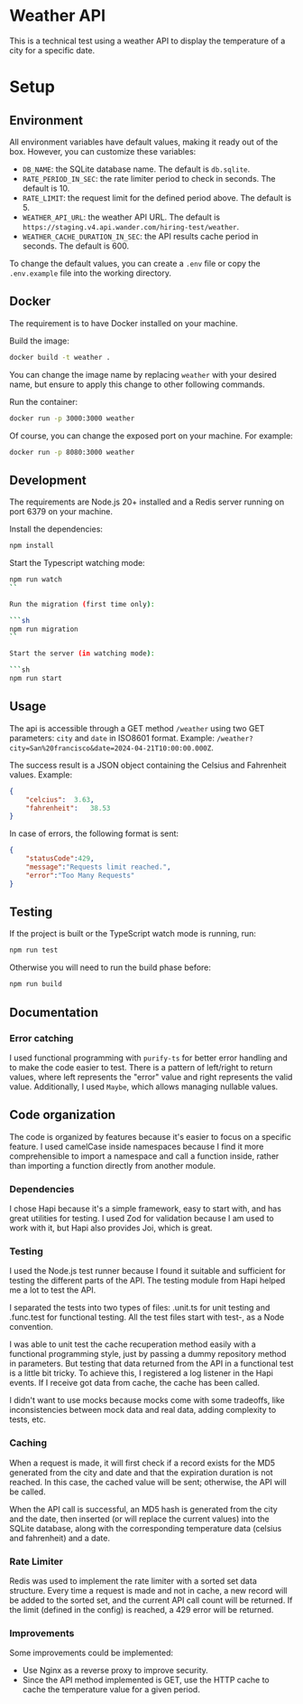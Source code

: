 # Weather API 

This is a technical test using a weather API to display the temperature of a city for a specific date.

# Setup 

## Environment 

All environment variables have default values, making it ready out of the box. However, you can customize these variables:

- `DB_NAME`: the SQLite database name. The default is `db.sqlite`.
- `RATE_PERIOD_IN_SEC`: the rate limiter period to check in seconds. The default is 10.
- `RATE_LIMIT`: the request limit for the defined period above. The default is 5.
- `WEATHER_API_URL`: the weather API URL. The default is `https://staging.v4.api.wander.com/hiring-test/weather`.
- `WEATHER_CACHE_DURATION_IN_SEC`: the API results cache period in seconds. The default is 600.

To change the default values, you can create a `.env` file or copy the `.env.example` file into the working directory.

## Docker 

The requirement is to have Docker installed on your machine.

Build the image: 

```sh
docker build -t weather .
```

You can change the image name by replacing `weather` with your desired name, but ensure to apply this change to other following commands.

Run the container: 

```sh
docker run -p 3000:3000 weather
```

Of course, you can change the exposed port on your machine. For example:

```sh
docker run -p 8080:3000 weather
```

## Development 

The requirements are Node.js 20+ installed and a Redis server running on port 6379 on your machine.

Install the dependencies:

```sh
npm install  
```

Start the Typescript watching mode: 

```sh
npm run watch  
``

Run the migration (first time only): 

```sh
npm run migration  
``

Start the server (in watching mode):

```sh
npm run start  
```

## Usage

The api is accessible through a GET method `/weather` using two GET parameters: `city` and `date` in ISO8601 format. Example: `/weather?city=San%20francisco&date=2024-04-21T10:00:00.000Z`. 

The success result is a JSON object containing the Celsius and Fahrenheit values. Example:

```json
{
    "celcius":	3.63,
    "fahrenheit":	38.53
}
```

In case of errors, the following format is sent: 

```json
{
    "statusCode":429,
    "message":"Requests limit reached.",
    "error":"Too Many Requests"
}
```

## Testing 

If the project is built or the TypeScript watch mode is running, run:

```sh 
npm run test
```

Otherwise you will need to run the build phase before: 

```sh 
npm run build
```


## Documentation 

### Error catching

I used functional programming with `purify-ts` for better error handling and to make the code easier to test. There is a pattern of left/right to return values, where left represents the "error" value and right represents the valid value. Additionally, I used `Maybe`, which allows managing nullable values.

## Code organization 

The code is organized by features because it's easier to focus on a specific feature. I used camelCase inside namespaces because I find it more comprehensible to import a namespace and call a function inside, rather than importing a function directly from another module.

### Dependencies 

I chose Hapi because it's a simple framework, easy to start with, and has great utilities for testing. I used Zod for validation because I am used to work with it, but Hapi also provides Joi, which is great. 

### Testing 

I used the Node.js test runner because I found it suitable and sufficient for testing the different parts of the API. The testing module from Hapi helped me a lot to test the API.

I separated the tests into two types of files: .unit.ts for unit testing and .func.test for functional testing. All the test files start with test-, as a Node convention.

I was able to unit test the cache recuperation method easily with a functional programming style, just by passing a dummy repository method in parameters. But testing that data returned from the API in a functional test is a little bit tricky. To achieve this, I registered a log listener in the Hapi events. If I receive got data from cache, the cache has been called.

I didn't want to use mocks because mocks come with some tradeoffs, like inconsistencies between mock data and real data, adding complexity to tests, etc.

### Caching

When a request is made, it will first check if a record exists for the MD5 generated from the city and date and that the expiration duration is not reached. In this case, the cached value will be sent; otherwise, the API will be called.

When the API call is successful, an MD5 hash is generated from the city and the date, then inserted (or will replace the current values) into the SQLite database, along with the corresponding temperature data (celsius and fahrenheit) and a date.

### Rate Limiter

Redis was used to implement the rate limiter with a sorted set data structure. Every time a request is made and not in cache, a new record will be added to the sorted set, and the current API call count will be returned. If the limit (defined in the config) is reached, a 429 error will be returned.

### Improvements

Some improvements could be implemented:

- Use Nginx as a reverse proxy to improve security.
- Since the API method implemented is GET, use the HTTP cache to cache the temperature value for a given period.
